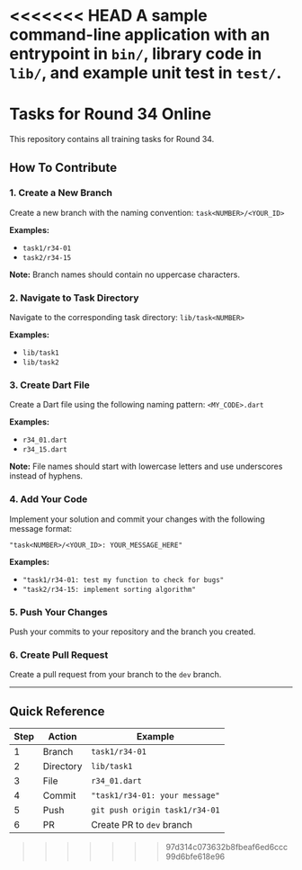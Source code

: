 <<<<<<< HEAD
A sample command-line application with an entrypoint in `bin/`, library code
in `lib/`, and example unit test in `test/`.
=======
# Tasks for Round 34 Online

This repository contains all training tasks for Round 34.

## How To Contribute

### 1. Create a New Branch
Create a new branch with the naming convention: `task<NUMBER>/<YOUR_ID>`

**Examples:**
- `task1/r34-01`
- `task2/r34-15`

**Note:** Branch names should contain no uppercase characters.

### 2. Navigate to Task Directory
Navigate to the corresponding task directory: `lib/task<NUMBER>`

**Examples:**
- `lib/task1`
- `lib/task2`

### 3. Create Dart File
Create a Dart file using the following naming pattern: `<MY_CODE>.dart`

**Examples:**
- `r34_01.dart`
- `r34_15.dart`

**Note:** File names should start with lowercase letters and use underscores instead of hyphens.

### 4. Add Your Code
Implement your solution and commit your changes with the following message format:

```
"task<NUMBER>/<YOUR_ID>: YOUR_MESSAGE_HERE"
```

**Examples:**
- `"task1/r34-01: test my function to check for bugs"`
- `"task2/r34-15: implement sorting algorithm"`

### 5. Push Your Changes
Push your commits to your repository and the branch you created.

### 6. Create Pull Request
Create a pull request from your branch to the `dev` branch.

---

## Quick Reference

| Step | Action | Example |
|------|---------|---------|
| 1 | Branch | `task1/r34-01` |
| 2 | Directory | `lib/task1` |
| 3 | File | `r34_01.dart` |
| 4 | Commit | `"task1/r34-01: your message"` |
| 5 | Push | `git push origin task1/r34-01` |
| 6 | PR | Create PR to `dev` branch | 
>>>>>>> 97d314c073632b8fbeaf6ed6ccc99d6bfe618e96
